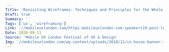```yaml
---
Title: 'Revisiting Wireframes: Techniques and Principles for the Whole Team'
Draft: true
Summary: ''
Tags: ['ux', 'wireframing']
Link: '//mobileuxlondon.com/https-mobileuxlondon-com-speakers19-post-leon-barnard/'
Date: 2020-09-11
Source: 'Mobile UX London Festival of UX & Design'
Img: '//mobileuxlondon.com/wp-content/uploads/2018/12/in-house-banner-1.jpg'
---
```

